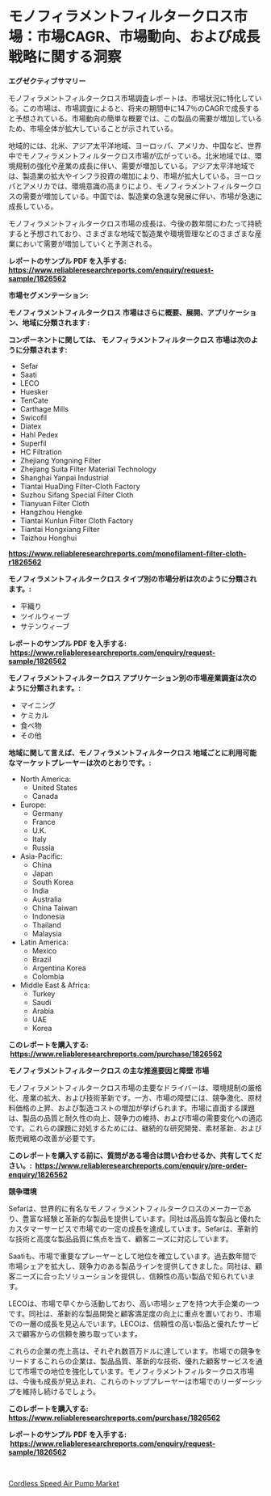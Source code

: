 <p><h1>モノフィラメントフィルタークロス市場：市場CAGR、市場動向、および成長戦略に関する洞察</h1></p><p><strong>エグゼクティブサマリー</strong></p>
<p><p>モノフィラメントフィルタークロス市場調査レポートは、市場状況に特化している。この市場は、市場調査によると、将来の期間中に14.7％のCAGRで成長すると予想されている。市場動向の簡単な概要では、この製品の需要が増加しているため、市場全体が拡大していることが示されている。</p><p>地域的には、北米、アジア太平洋地域、ヨーロッパ、アメリカ、中国など、世界中でモノフィラメントフィルタークロス市場が広がっている。北米地域では、環境規制の強化や産業の成長に伴い、需要が増加している。アジア太平洋地域では、製造業の拡大やインフラ投資の増加により、市場が拡大している。ヨーロッパとアメリカでは、環境意識の高まりにより、モノフィラメントフィルタークロスの需要が増加している。中国では、製造業の急速な発展に伴い、市場が急速に成長している。</p><p>モノフィラメントフィルタークロス市場の成長は、今後の数年間にわたって持続すると予想されており、さまざまな地域で製造業や環境管理などのさまざまな産業において需要が増加していくと予測される。</p></p>
<p><strong>レポートのサンプル PDF を入手する: <a href="https://www.reliableresearchreports.com/enquiry/request-sample/1826562">https://www.reliableresearchreports.com/enquiry/request-sample/1826562</a></strong></p>
<p><strong>市場セグメンテーション:</strong></p>
<p><strong> モノフィラメントフィルタークロス 市場はさらに概要、展開、アプリケーション、地域に分類されます :</strong></p>
<p><strong>コンポーネントに関しては、 モノフィラメントフィルタークロス 市場は次のように分類されます: &nbsp;</strong></p>
<p><ul><li>Sefar</li><li>Saati</li><li>LECO</li><li>Huesker</li><li>TenCate</li><li>Carthage Mills</li><li>Swicofil</li><li>Diatex</li><li>Hahl Pedex</li><li>Superfil</li><li>HC Filtration</li><li>Zhejiang Yongning Filter</li><li>Zhejiang Suita Filter Material Technology</li><li>Shanghai Yanpai Industrial</li><li>Tiantai HuaDing Filter-Cloth Factory</li><li>Suzhou Sifang Special Filter Cloth</li><li>Tianyuan Filter Cloth</li><li>Hangzhou Hengke</li><li>Tiantai Kunlun Filter Cloth Factory</li><li>Tiantai Hongxiang Filter</li><li>Taizhou Honghui</li></ul></p>
<p><strong><a href="https://www.reliableresearchreports.com/monofilament-filter-cloth-r1826562">https://www.reliableresearchreports.com/monofilament-filter-cloth-r1826562</a></strong></p>
<p><strong> モノフィラメントフィルタークロス タイプ別の市場分析は次のように分類されます。:</strong></p>
<p><ul><li>平織り</li><li>ツイルウィーブ</li><li>サテンウィーブ</li></ul></p>
<p><strong>レポートのサンプル PDF を入手する: &nbsp;<a href="https://www.reliableresearchreports.com/enquiry/request-sample/1826562">https://www.reliableresearchreports.com/enquiry/request-sample/1826562</a></strong></p>
<p><strong> モノフィラメントフィルタークロス アプリケーション別の市場産業調査は次のように分類されます。:</strong></p>
<p><ul><li>マイニング</li><li>ケミカル</li><li>食べ物</li><li>その他</li></ul></p>
<p><strong>地域に関して言えば、モノフィラメントフィルタークロス 地域ごとに利用可能なマーケットプレーヤーは次のとおりです。:</strong></p>
<p><ul>
    <li>
        North America:
        <ul>
            <li>United States</li>
            <li>Canada</li>
        </ul>
    </li>
    <li>
        Europe:
        <ul>
            <li>Germany</li>
            <li>France</li>
            <li>U.K.</li>
            <li>Italy</li>
            <li>Russia</li>
        </ul>
    </li>
    <li>
        Asia-Pacific:
        <ul>
            <li>China</li>
            <li>Japan</li>
            <li>South Korea</li>
            <li>India</li>
            <li>Australia</li>
            <li>China Taiwan</li>
            <li>Indonesia</li>
            <li>Thailand</li>
            <li>Malaysia</li>
        </ul>
    </li>
    <li>
        Latin America:
        <ul>
            <li>Mexico</li>
            <li>Brazil</li>
            <li>Argentina Korea</li>
            <li>Colombia</li>
        </ul>
    </li>
    <li>
        Middle East & Africa:
        <ul>
            <li>Turkey</li>
            <li>Saudi</li>
            <li>Arabia</li>
            <li>UAE</li>
            <li>Korea</li>
        </ul>
    </li>
    </ul></p>
<p><strong>このレポートを購入する: &nbsp;<a href="https://www.reliableresearchreports.com/purchase/1826562">https://www.reliableresearchreports.com/purchase/1826562</a></strong></p>
<p><strong>モノフィラメントフィルタークロス の主な推進要因と障壁 市場</strong></p>
<p><p>モノフィラメントフィルタークロス市場の主要なドライバーは、環境規制の厳格化、産業の拡大、および技術革新です。一方、市場の障壁には、競争激化、原材料価格の上昇、および製造コストの増加が挙げられます。市場に直面する課題は、製品の品質と耐久性の向上、競争力の維持、および市場の需要変化への適応です。これらの課題に対処するためには、継続的な研究開発、素材革新、および販売戦略の改善が必要です。</p></p>
<p><strong>このレポートを購入する前に、質問がある場合は問い合わせるか、共有してください。:&nbsp; <a href="https://www.reliableresearchreports.com/enquiry/pre-order-enquiry/1826562">https://www.reliableresearchreports.com/enquiry/pre-order-enquiry/1826562</a></strong></p>
<p><strong>競争環境</strong></p>
<p><p>Sefarは、世界的に有名なモノフィラメントフィルタークロスのメーカーであり、豊富な経験と革新的な製品を提供しています。同社は高品質な製品と優れたカスタマーサービスで市場での一定の成長を達成しています。Sefarは、革新的な技術と高度な製品品質に焦点を当て、顧客ニーズに対応しています。</p><p>Saatiも、市場で重要なプレーヤーとして地位を確立しています。過去数年間で市場シェアを拡大し、競争力のある製品ラインを提供してきました。同社は、顧客ニーズに合ったソリューションを提供し、信頼性の高い製品で知られています。</p><p>LECOは、市場で早くから活動しており、高い市場シェアを持つ大手企業の一つです。同社は、革新的な製品開発と顧客満足度の向上に重点を置いており、市場での一層の成長を見込んでいます。LECOは、信頼性の高い製品と優れたサービスで顧客からの信頼を勝ち取っています。</p><p>これらの企業の売上高は、それぞれ数百万ドルに達しています。市場での競争をリードするこれらの企業は、製品品質、革新的な技術、優れた顧客サービスを通じて市場での地位を強化しています。モノフィラメントフィルタークロス市場は、今後も成長が見込まれ、これらのトッププレーヤーは市場でのリーダーシップを維持し続けるでしょう。</p></p>
<p><strong>このレポートを購入する: &nbsp; <a href="https://www.reliableresearchreports.com/purchase/1826562">https://www.reliableresearchreports.com/purchase/1826562</a></strong></p>
<p><strong>レポートのサンプル PDF を入手する: &nbsp;<a href="https://www.reliableresearchreports.com/enquiry/request-sample/1826562">https://www.reliableresearchreports.com/enquiry/request-sample/1826562</a></strong><strong></strong></p>
<p>&nbsp;</p>
<p><p><a href="https://github.com/brenzgnarento/Market-Research-Report-List-2/blob/main/cordless-speed-air-pump-market.md">Cordless Speed Air Pump Market</a></p></p>
